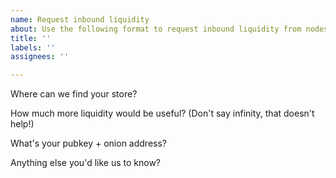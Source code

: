 ```yaml
---
name: Request inbound liquidity
about: Use the following format to request inbound liquidity from nodes on the network
title: ''
labels: ''
assignees: ''

---
```


Where can we find your store?

How much more liquidity would be useful? (Don't say infinity, that doesn't help!)

What's your pubkey + onion address?

Anything else you'd like us to know?
